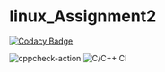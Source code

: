 # linux_Assignment2

[![Codacy Badge](https://api.codacy.com/project/badge/Grade/592afe70cd3f4335b4f7b5f3de395259)](https://app.codacy.com/gh/99002540/linux_Assignment2?utm_source=github.com&utm_medium=referral&utm_content=99002540/linux_Assignment2&utm_campaign=Badge_Grade)

![cppcheck-action](https://github.com/99002540/linux_Assignment2/workflows/cppcheck-action/badge.svg)
![C/C++ CI](https://github.com/99002540/linux_Assignment2/workflows/C/C++%20CI/badge.svg)
